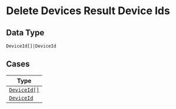 
# Delete Devices Result Device Ids

## Data Type

`DeviceId[]|DeviceId`

## Cases

| Type |
|  --- |
| [`DeviceId[]`](../../../doc/models/device-id.md) |
| [`DeviceId`](../../../doc/models/device-id.md) |

